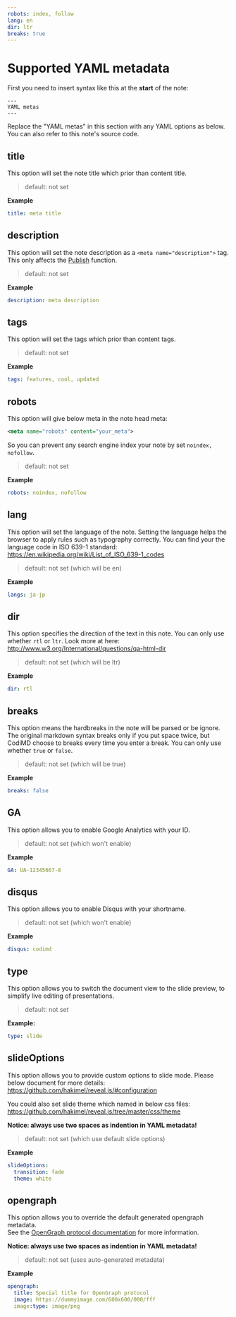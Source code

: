```yaml
---
robots: index, follow
lang: en
dir: ltr
breaks: true
---
```


Supported YAML metadata
===

First you need to insert syntax like this at the **start** of the note:
```
---
YAML metas
---
```

Replace the "YAML metas" in this section with any YAML options as below.
You can also refer to this note's source code.

title
---
This option will set the note title which prior than content title.

> default: not set

**Example**
```yml
title: meta title
```

description
---
This option will set the note description as a `<meta name="description">` tag. This only affects the [Publish](../features#Share-Notes) function.

> default: not set

**Example**
```yml
description: meta description
```

tags
---
This option will set the tags which prior than content tags.

> default: not set

**Example**
```yml
tags: features, cool, updated
```

robots
---
This option will give below meta in the note head meta:
```xml
<meta name="robots" content="your_meta">
```
So you can prevent any search engine index your note by set `noindex, nofollow`.

> default: not set

**Example**
```yml
robots: noindex, nofollow
```

lang
---
This option will set the language of the note.
Setting the language helps the browser to apply rules such as typography correctly.
You can find your the language code in ISO 639-1 standard:
https://en.wikipedia.org/wiki/List_of_ISO_639-1_codes

> default: not set (which will be en)

**Example**
```yml
langs: ja-jp
```

dir
---
This option specifies the direction of the text in this note.
You can only use whether `rtl` or `ltr`.
Look more at here:
http://www.w3.org/International/questions/qa-html-dir

> default: not set (which will be ltr)

**Example**
```yml
dir: rtl
```

breaks
---
This option means the hardbreaks in the note will be parsed or be ignore.
The original markdown syntax breaks only if you put space twice, but CodiMD choose to breaks every time you enter a break.
You can only use whether `true` or `false`.

> default: not set (which will be true)

**Example**
```yml
breaks: false
```

GA
---
This option allows you to enable Google Analytics with your ID.

> default: not set (which won't enable)

**Example**
```yml
GA: UA-12345667-8
```

disqus
---
This option allows you to enable Disqus with your shortname.

> default: not set (which won't enable)

**Example**
```yml
disqus: codimd
```

type
---
This option allows you to switch the document view to the slide preview, to simplify live editing of presentations.

> default: not set

**Example:**
```yml
type: slide
```

slideOptions
---
This option allows you to provide custom options to slide mode.
Please below document for more details:
https://github.com/hakimel/reveal.js/#configuration

You could also set slide theme which named in below css files:
https://github.com/hakimel/reveal.js/tree/master/css/theme

**Notice: always use two spaces as indention in YAML metadata!**

> default: not set (which use default slide options)

**Example**
```yml
slideOptions:
  transition: fade
  theme: white
```

opengraph
---
This option allows you to override the default generated opengraph metadata.  
See the [OpenGraph protocol documentation](https://ogp.me) for more information.

**Notice: always use two spaces as indention in YAML metadata!**

> default: not set (uses auto-generated metadata) 

**Example**
```yml
opengraph:
  title: Special title for OpenGraph protocol
  image: https://dummyimage.com/600x600/000/fff
  image:type: image/png
```
